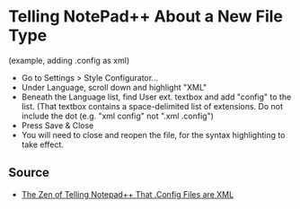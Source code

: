 ﻿# Telling NotePad++ About a New File Type

(example, adding .config as xml)

 * Go to Settings > Style Configurator...
 * Under Language, scroll down and highlight "XML"
 * Beneath the Language list, find User ext. textbox and add "config" to the list. (That textbox contains a space-delimited list of extensions. Do not include the dot (e.g. "xml config" not ".xml .config")
 * Press Save & Close
 * You will need to close and reopen the file, for the syntax highlighting to take effect.

## Source

 * [The Zen of Telling Notepad++ That .Config Files are XML](https://secretgeek.net/notepad_plus_plus_config)